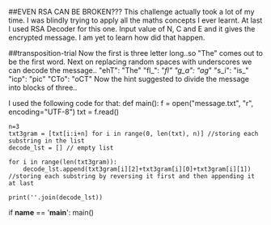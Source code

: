 ##EVEN RSA CAN BE BROKEN???
This challenge actually took a lot of my time. I was blindly trying to apply all the maths concepts I ever learnt. At last I used RSA Decoder for this one.
Input value of N, C and E and it gives the encrypted message. I am yet to learn how did that happen.


##transposition-trial
Now the first is three letter long..so "The" comes out to be the first word. Next on replacing random spaces with underscores we can decode the message..
"ehT": "The"
"fl_": "_fl"
"g_a": "ag_"
"s_i": "is_"
"icp": "pic"
"CTo": "oCT"
Now the hint suggested to divide the message into blocks of three..

I used the following code for that:
def main():
    f = open("message.txt", "r", encoding="UTF-8")
    txt = f.read()

    n=3
    txt3gram = [txt[i:i+n] for i in range(0, len(txt), n)] //storing each substring in the list
    decode_lst = [] // empty list

    for i in range(len(txt3gram)):
        decode_lst.append(txt3gram[i][2]+txt3gram[i][0]+txt3gram[i][1]) //storing each substring by reversing it first and then appending it at last

    print(''.join(decode_lst))


if __name__ == '__main__':
    main()
